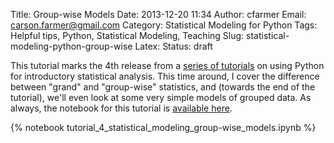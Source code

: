Title: Group-wise Models
Date: 2013-12-20 11:34
Author: cfarmer
Email: carson.farmer@gmail.com
Category: Statistical Modeling for Python
Tags: Helpful tips, Python, Statistical Modeling, Teaching
Slug: statistical-modeling-python-group-wise
Latex:
Status: draft

This tutorial marks the 4th release from a [series of tutorials] on using Python for introductory statistical analysis. This time around, I cover the difference between "grand" and "group-wise" statistics, and (towards the end of the tutorial), we'll even look at some very simple models of grouped data. As always, the notebook for this tutorial is [available here][notebooks].

{% notebook tutorial_4_statistical_modeling_group-wise_models.ipynb %}

[series of tutorials]: http://www.carsonfarmer.com/category/statistical-modeling-for-python.html
[notebooks]: https://github.com/cfarmer/stat-mod-fresh-approach-python